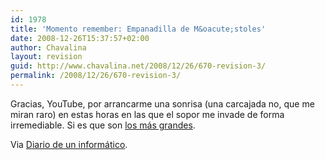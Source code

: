 ```yaml
---
id: 1978
title: 'Momento remember: Empanadilla de M&oacute;stoles'
date: 2008-12-26T15:37:57+02:00
author: Chavalina
layout: revision
guid: http://www.chavalina.net/2008/12/26/670-revision-3/
permalink: /2008/12/26/670-revision-3/
---
```

Gracias, YouTube, por arrancarme una sonrisa (una carcajada no, que me miran raro) en estas horas en las que el sopor me invade de forma irremediable. Si es que son <a href="http://www.youtube.com/results?search=martesy13" target="_blank">los más grandes</a>.  
  
Via <a href="http://www.sotek.es/2006/03/13/el-mejor-sketch-de-la-historia/" target="_blank">Diario de un informático</a>.